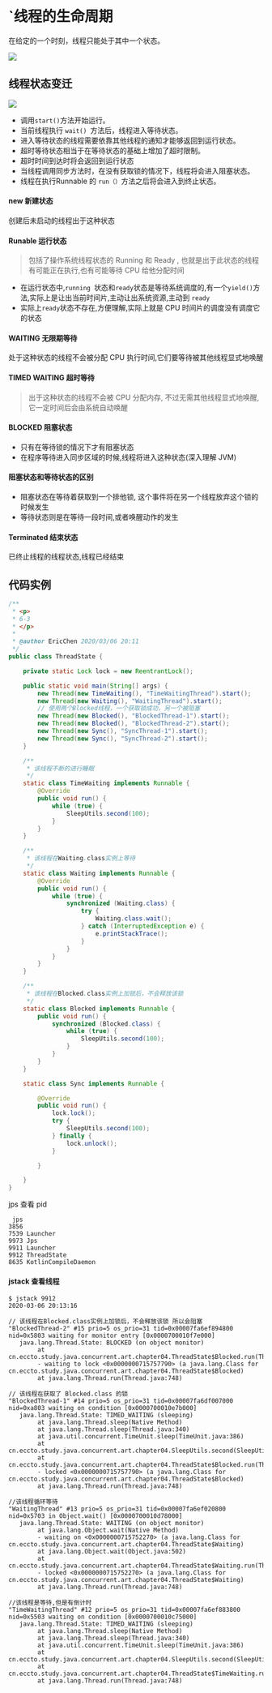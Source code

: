 #  `线程的生命周期

在给定的一个时刻，线程只能处于其中一个状态。


![](../../../assets/06dbbdd56eec059f26ea8a40e00800a9.jpg)


## 线程状态变迁

![](../../../assets/233cb16d0dbf48f7d8592d50b8a4669b.jpg)




- 调用`start()`方法开始运行。
- 当前线程执行 `wait() `方法后，线程进入等待状态。
- 进入等待状态的线程需要依靠其他线程的通知才能够返回到运行状态。
- 超时等待状态相当于在等待状态的基础上增加了超时限制。
- 超时时间到达时将会返回到运行状态
- 当线程调用同步方法时，在没有获取锁的情况下，线程将会进入阻塞状态。
- 线程在执行Runnable 的 `run（）`方法之后将会进入到终止状态。

#### new 新建状态

创建后未启动的线程出于这种状态

#### Runable 运行状态

> 包括了操作系统线程状态的 Running 和 Ready , 也就是出于此状态的线程有可能正在执行,也有可能等待 CPU 给他分配时间


- 在运行状态中,`running `状态和`ready`状态是等待系统调度的,有一个`yield()`方法,实际上是让出当前时间片,主动让出系统资源,主动到 `ready`
- 实际上`ready`状态不存在,方便理解,实际上就是 CPU 时间片的调度没有调度它的状态

#### WAITING 无限期等待

处于这种状态的线程不会被分配 CPU 执行时间,它们要等待被其他线程显式地唤醒

#### TIMED WAITING 超时等待

> 出于这种状态的线程不会被 CPU 分配内存, 不过无需其他线程显式地唤醒,它一定时间后会由系统自动唤醒

#### BLOCKED 阻塞状态

- 只有在等待锁的情况下才有阻塞状态
- 在程序等待进入同步区域的时候,线程将进入这种状态(深入理解 JVM)

#### 阻塞状态和等待状态的区别

- 阻塞状态在等待着获取到一个排他锁, 这个事件将在另一个线程放弃这个锁的时候发生
- 等待状态则是在等待一段时间,或者唤醒动作的发生

#### Terminated 结束状态

已终止线程的线程状态,线程已经结束

## 代码实例

```java
/**	
 * <p>
 * 6-3
 * </p>
 *
 * @author EricChen 2020/03/06 20:11
 */
public class ThreadState {

    private static Lock lock = new ReentrantLock();

    public static void main(String[] args) {
        new Thread(new TimeWaiting(), "TimeWaitingThread").start();
        new Thread(new Waiting(), "WaitingThread").start();
        // 使用两个Blocked线程，一个获取锁成功，另一个被阻塞
        new Thread(new Blocked(), "BlockedThread-1").start();
        new Thread(new Blocked(), "BlockedThread-2").start();
        new Thread(new Sync(), "SyncThread-1").start();
        new Thread(new Sync(), "SyncThread-2").start();
    }

    /**
     * 该线程不断的进行睡眠
     */
    static class TimeWaiting implements Runnable {
        @Override
        public void run() {
            while (true) {
                SleepUtils.second(100);
            }
        }
    }

    /**
     * 该线程在Waiting.class实例上等待
     */
    static class Waiting implements Runnable {
        @Override
        public void run() {
            while (true) {
                synchronized (Waiting.class) {
                    try {
                        Waiting.class.wait();
                    } catch (InterruptedException e) {
                        e.printStackTrace();
                    }
                }
            }
        }
    }

    /**
     * 该线程在Blocked.class实例上加锁后，不会释放该锁
     */
    static class Blocked implements Runnable {
        public void run() {
            synchronized (Blocked.class) {
                while (true) {
                    SleepUtils.second(100);
                }
            }
        }
    }

    static class Sync implements Runnable {

        @Override
        public void run() {
            lock.lock();
            try {
                SleepUtils.second(100);
            } finally {
                lock.unlock();
            }

        }

    }
}
```

jps 查看 pid

```
 jps
3856 
7539 Launcher
9973 Jps
9911 Launcher
9912 ThreadState
8635 KotlinCompileDaemon

```

#### jstack 查看线程

```
$ jstack 9912
2020-03-06 20:13:16

// 该线程在Blocked.class实例上加锁后，不会释放该锁 所以会阻塞
"BlockedThread-2" #15 prio=5 os_prio=31 tid=0x00007fa6ef894800 nid=0x5803 waiting for monitor entry [0x0000700010f7e000]
   java.lang.Thread.State: BLOCKED (on object monitor)
        at cn.eccto.study.java.concurrent.art.chapter04.ThreadState$Blocked.run(ThreadState.java:64)
        - waiting to lock <0x0000000715757790> (a java.lang.Class for cn.eccto.study.java.concurrent.art.chapter04.ThreadState$Blocked)
        at java.lang.Thread.run(Thread.java:748)

// 该线程在获取了 Blocked.class 的锁
"BlockedThread-1" #14 prio=5 os_prio=31 tid=0x00007fa6df007000 nid=0xa803 waiting on condition [0x0000700010e7b000]
   java.lang.Thread.State: TIMED_WAITING (sleeping)
        at java.lang.Thread.sleep(Native Method)
        at java.lang.Thread.sleep(Thread.java:340)
        at java.util.concurrent.TimeUnit.sleep(TimeUnit.java:386)
        at cn.eccto.study.java.concurrent.art.chapter04.SleepUtils.second(SleepUtils.java:11)
        at cn.eccto.study.java.concurrent.art.chapter04.ThreadState$Blocked.run(ThreadState.java:64)
        - locked <0x0000000715757790> (a java.lang.Class for cn.eccto.study.java.concurrent.art.chapter04.ThreadState$Blocked)
        at java.lang.Thread.run(Thread.java:748)

//该线程循环等待
"WaitingThread" #13 prio=5 os_prio=31 tid=0x00007fa6ef020800 nid=0x5703 in Object.wait() [0x0000700010d78000]
   java.lang.Thread.State: WAITING (on object monitor)
        at java.lang.Object.wait(Native Method)
        - waiting on <0x0000000715752270> (a java.lang.Class for cn.eccto.study.java.concurrent.art.chapter04.ThreadState$Waiting)
        at java.lang.Object.wait(Object.java:502)
        at cn.eccto.study.java.concurrent.art.chapter04.ThreadState$Waiting.run(ThreadState.java:48)
        - locked <0x0000000715752270> (a java.lang.Class for cn.eccto.study.java.concurrent.art.chapter04.ThreadState$Waiting)
        at java.lang.Thread.run(Thread.java:748)

//该线程是等待,但是有倒计时
"TimeWaitingThread" #12 prio=5 os_prio=31 tid=0x00007fa6ef883800 nid=0x5503 waiting on condition [0x0000700010c75000]
   java.lang.Thread.State: TIMED_WAITING (sleeping)
        at java.lang.Thread.sleep(Native Method)
        at java.lang.Thread.sleep(Thread.java:340)
        at java.util.concurrent.TimeUnit.sleep(TimeUnit.java:386)
        at cn.eccto.study.java.concurrent.art.chapter04.SleepUtils.second(SleepUtils.java:11)
        at cn.eccto.study.java.concurrent.art.chapter04.ThreadState$TimeWaiting.run(ThreadState.java:34)
        at java.lang.Thread.run(Thread.java:748)



```

